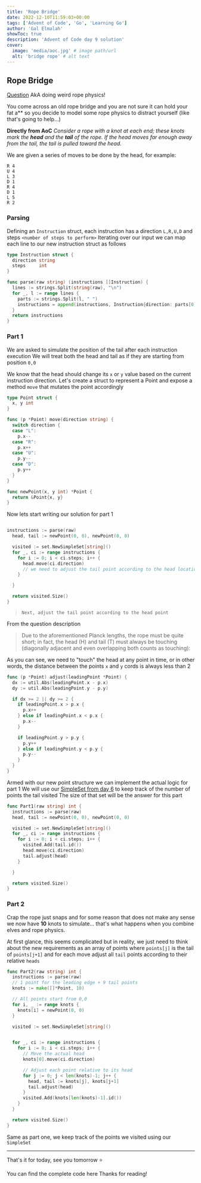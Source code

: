 ```yaml
---
title: 'Rope Bridge'
date: 2022-12-10T11:59:03+00:00
tags: ['Advent of Code', 'Go', 'Learning Go']
author: 'Gal Elmalah'
showToc: true
description: 'Advent of Code day 9 solution'
cover:
  image: 'media/aoc.jpg' # image path/url
  alt: 'bridge rope' # alt text
---
```


## Rope Bridge

[Question](https://adventofcode.com/2022/day/9) AkA doing weird rope physics!

You come across an old rope bridge and you are not sure it can hold your fat a\*\* so you decide to model some rope physics to distract yourself (like that's going to help...)

**Directly from AoC**
_Consider a rope with a knot at each end; these knots mark the **head** and the **tail** of the rope. If the head moves far enough away from the tail, the tail is pulled toward the head._

We are given a series of moves to be done by the head, for example:

```
R 4
U 4
L 3
D 1
R 4
D 1
L 5
R 2
```

### Parsing

Defining an `Instruction` struct, each instruction has a direction `L,R,U,D` and steps `<number of steps to perform>`
Iterating over our input we can map each line to our new instruction struct as follows

```go
type Instruction struct {
  direction string
  steps     int
}

func parse(raw string) (instructions []Instruction) {
  lines := strings.Split(string(raw), "\n")
  for _, l := range lines {
    parts := strings.Split(l, " ")
    instructions = append(instructions, Instruction{direction: parts[0], steps: util.ParseInt(parts[1])})
  }
  return instructions
}
```

### Part 1

We are asked to simulate the position of the tail after each instruction execution
We will treat both the head and tail as if they are starting from position `0,0`

We know that the head should change its `x` or `y` value based on the current instruction direction.
Let's create a struct to represent a Point and expose a method `move` that mutates the point accordingly

```go
type Point struct {
  x, y int
}

func (p *Point) move(direction string) {
  switch direction {
  case "L":
    p.x--
  case "R":
    p.x++
  case "U":
    p.y--
  case "D":
    p.y++
  }
}

func newPoint(x, y int) *Point {
  return &Point{x, y}
}
```

Now lets start writing our solution for part 1

```go

instructions := parse(raw)
  head, tail := newPoint(0, 0), newPoint(0, 0)

  visited := set.NewSimpleSet[string]()
  for _, ci := range instructions {
    for i := 0; i < ci.steps; i++ {
      head.move(ci.direction)
      // we need to adjust the tail point according to the head location
    }

  }

  return visited.Size()
}

```

>     Next, adjust the tail point according to the head point

From the question description

> Due to the aforementioned Planck lengths, the rope must be quite short; in fact, the head (H) and tail (T) must always be touching (diagonally adjacent and even overlapping both counts as touching):

As you can see, we need to "touch" the head at any point in time, or in other words, the distance between the points `x` and `y` cords is always less than 2

```go
func (p *Point) adjust(leadingPoint *Point) {
  dx := util.Abs(leadingPoint.x - p.x)
  dy := util.Abs(leadingPoint.y - p.y)

  if dx >= 2 || dy >= 2 {
    if leadingPoint.x > p.x {
      p.x++
    } else if leadingPoint.x < p.x {
      p.x--
    }

    if leadingPoint.y > p.y {
      p.y++
    } else if leadingPoint.y < p.y {
      p.y--
    }
  }
}
```

Armed with our new point structure we can implement the actual logic for part 1
We will use our [SimpleSet from day 6](https://dev.to/galelmalah/aoc-day-6-tuning-trouble-1d9f) to keep track of the number of points the tail visited
The size of that set will be the answer for this part

```go
func Part1(raw string) int {
  instructions := parse(raw)
  head, tail := newPoint(0, 0), newPoint(0, 0)

  visited := set.NewSimpleSet[string]()
  for _, ci := range instructions {
    for i := 0; i < ci.steps; i++ {
      visited.Add(tail.id())
      head.move(ci.direction)
      tail.adjust(head)
    }

  }

  return visited.Size()
}
```

### Part 2

Crap the rope just snaps and for some reason that does not make any sense we now have **10** knots to simulate... that's what happens when you combine elves and rope physics.

At first glance, this seems complicated but in reality, we just need to think about the new requirements as an array of points where `points[j]` is the tail of `points[j+1]` and for each move adjust all `tail` points according to their relative `heads`

```go
func Part2(raw string) int {
  instructions := parse(raw)
  // 1 point for the leading edge + 9 tail points
  knots := make([]*Point, 10)

  // All points start from 0,0
  for i, _ := range knots {
    knots[i] = newPoint(0, 0)
  }

  visited := set.NewSimpleSet[string]()


  for _, ci := range instructions {
    for i := 0; i < ci.steps; i++ {
      // Move the actual head
      knots[0].move(ci.direction)

      // Adjust each point relative to its head
      for j := 0; j < len(knots)-1; j++ {
        head, tail := knots[j], knots[j+1]
        tail.adjust(head)
      }
      visited.Add(knots[len(knots)-1].id())
    }
  }

  return visited.Size()
}

```

Same as part one, we keep track of the points we visited using our `SimpleSet`

---

That's it for today, see you tomorrow ⭐️

You can find the complete code here
Thanks for reading!
